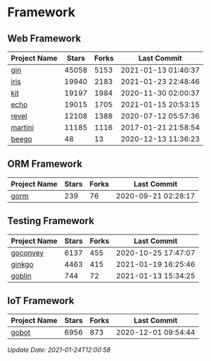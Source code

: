 # Framework

## Web Framework
| Project Name | Stars | Forks | Last Commit |
| ------------ | ----- | ----- | ----------- |
| [gin](https://github.com/gin-gonic/gin) | 45058 | 5153 | 2021-01-13 01:40:37 |
| [iris](https://github.com/kataras/iris) | 19940 | 2183 | 2021-01-23 22:48:46 |
| [kit](https://github.com/go-kit/kit) | 19197 | 1984 | 2020-11-30 02:00:37 |
| [echo](https://github.com/labstack/echo) | 19015 | 1705 | 2021-01-15 20:53:15 |
| [revel](https://github.com/revel/revel) | 12108 | 1388 | 2020-07-12 05:57:36 |
| [martini](https://github.com/go-martini/martini) | 11185 | 1116 | 2017-01-21 21:58:54 |
| [beego](https://github.com/astaxie/beego) | 48 | 13 | 2020-12-13 11:36:23 |

## ORM Framework
| Project Name | Stars | Forks | Last Commit |
| ------------ | ----- | ----- | ----------- |
| [gorm](https://github.com/jinzhu/gorm) | 239 | 76 | 2020-09-21 02:28:17 |

## Testing Framework
| Project Name | Stars | Forks | Last Commit |
| ------------ | ----- | ----- | ----------- |
| [goconvey](https://github.com/smartystreets/goconvey) | 6137 | 455 | 2020-10-25 17:47:07 |
| [ginkgo](https://github.com/onsi/ginkgo) | 4463 | 415 | 2021-01-19 16:25:46 |
| [goblin](https://github.com/franela/goblin) | 744 | 72 | 2021-01-13 15:34:25 |

## IoT Framework
| Project Name | Stars | Forks | Last Commit |
| ------------ | ----- | ----- | ----------- |
| [gobot](https://github.com/hybridgroup/gobot) | 6956 | 873 | 2020-12-01 09:54:44 |

*Update Date: 2021-01-24T12:00:58*
